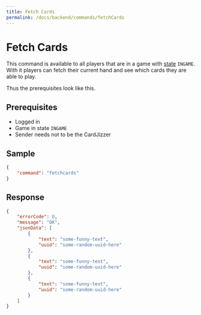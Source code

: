 ```yaml
---
title: Fetch Cards
permalink: /docs/backend/commands/fetchCards
---
```


# Fetch Cards
This command is available to all players that are in a game with [state][game-state] `INGAME`. With it players can fetch their current hand and see which cards they are able to play.

Thus the prerequisites look like this.
## Prerequisites
- Logged in
- Game in state `INGAME`
- Sender needs not to be the CardJizzer

## Sample
```json
{
    "command": "fetchcards"
}
```

## Response
```json
{
    "errorCode": 0,
    "message": "OK",
    "jsonData": [
        {
            "text": "some-funny-text",
            "uuid": "some-random-uuid-here"
        },
        {
            "text": "some-funny-text",
            "uuid": "some-random-uuid-here"
        },
        {
            "text": "some-funny-text",
            "uuid": "some-random-uuid-here"
        }
    ]
}
```


[game-state]: {{site.baseurl}}/docs/backend/gameState